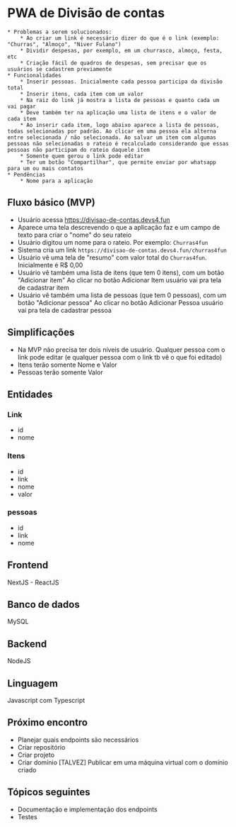 # PWA de Divisão de contas
	* Problemas a serem solucionados:
		* Ao criar um link é necessário dizer do que é o link (exemplo: "Churras", "Almoço", "Niver Fulano")
		* Dividir despesas, por exemplo, em um churrasco, almoço, festa, etc
		* Criação fácil de quadros de despesas, sem precisar que os usuários se cadastrem previamente
	* Funcionalidades
		* Inserir pessoas. Inicialmente cada pessoa participa da divisão total
		* Inserir itens, cada item com um valor
		* Na raiz do link já mostra a lista de pessoas e quanto cada um vai pagar
		* Deve também ter na aplicação uma lista de itens e o valor de cada item
		* Ao inserir cada item, logo abaixo aparece a lista de pessoas, todas selecionadas por padrão. Ao clicar em uma pessoa ela alterna entre selecionada / não selecionada. Ao salvar um item com algumas pessoas não selecionadas o rateio é recalculado considerando que essas pessoas não participam do rateio daquele item
		* Somente quem gerou o link pode editar
		* Ter um botão "Compartilhar", que permite enviar por whatsapp para um ou mais contatos
	* Pendências
		* Nome para a aplicação

## Fluxo básico (MVP)
- Usuário acessa https://divisao-de-contas.devs4.fun
- Aparece uma tela descrevendo o que a aplicação faz e um campo de texto para criar o "nome" do seu rateio
- Usuário digitou um nome para o rateio. Por exemplo: `Churras4fun`
- Sistema cria um link `https://divisao-de-contas.devs4.fun/churras4fun`
- Usuário vê uma tela de "resumo" com valor total do `Churras4fun`. Inicialmente é R$ 0,00
- Usuário vê também uma lista de itens (que tem 0 itens), com um botão "Adicionar item"
	Ao clicar no botão Adicionar Item usuário vai pra tela de cadastrar item
- Usuário vê também uma lista de pessoas (que tem 0 pessoas), com um botão "Adicionar pessoa"
	Ao clicar no botão Adicionar Pessoa usuário vai pra tela de cadastrar pessoa

## Simplificações
- Na MVP não precisa ter dois níveis de usuário. Qualquer pessoa com o link pode editar (e qualquer pessoa com o link tb vê o que foi editado)
- Itens terão somente Nome e Valor
- Pessoas terão somente Valor

## Entidades

### Link
- id
- nome

### Itens
- id
- link
- nome
- valor

### pessoas
- id
- link
- nome

## Frontend
NextJS - ReactJS

## Banco de dados
MySQL

## Backend
NodeJS

## Linguagem
Javascript com Typescript

## Próximo encontro
* Planejar quais endpoints são necessários
* Criar repositório
* Criar projeto
* Criar domínio
[TALVEZ] Publicar em uma máquina virtual com o domínio criado

## Tópicos seguintes
* Documentação e implementação dos endpoints
* Testes
